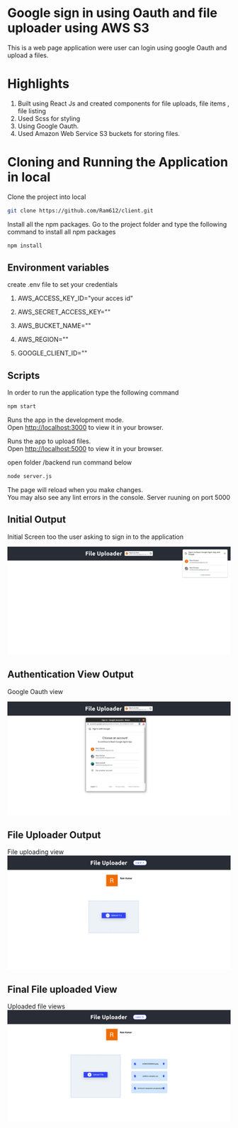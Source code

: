 # Google sign in using Oauth and file uploader using AWS S3

This is a web page application were user can login using google Oauth and upload a files.

# Highlights

1. Built using React Js and created components for file uploads, file items , file listing
2. Used Scss for styling
3. Using Google Oauth.
4. Used Amazon Web Service S3 buckets for storing files.

# Cloning and Running the Application in local

Clone the project into local

```bash
git clone https://github.com/Ram612/client.git
```
Install all the npm packages. Go to the project folder and type the following command to install all npm packages

```bash
npm install
```

## Environment variables
create .env file to set your credentials

1. AWS_ACCESS_KEY_ID="your acces id"
2. AWS_SECRET_ACCESS_KEY=""
3. AWS_BUCKET_NAME=""
4. AWS_REGION=""

5. GOOGLE_CLIENT_ID=""

## Scripts
In order to run the application type the following command

```bash
npm start
```

Runs the app in the development mode.\
Open [http://localhost:3000](http://localhost:3000) to view it in your browser.


Runs the app to upload files.\
Open [http://localhost:5000](http://localhost:5000) to view it in your browser.

open folder /backend run command below 

```bash
node server.js
```

The page will reload when you make changes.\
You may also see any lint errors in the console.
Server ruuning on port 5000


## Initial Output
Initial Screen too the user asking to sign in to the application

![Video transcription/translation app](https://github.com/Ram612/client/blob/a63fe76ad72b13b33cb2b4e2913411433a9ea313/public/images/Initial%20page%20for%20file%20uploader.png)

## Authentication View Output
Google Oauth view

![Video transcription/translation app](https://github.com/Ram612/client/blob/a63fe76ad72b13b33cb2b4e2913411433a9ea313/public/images/google%20Oauth%20for%20file%20uploader.png)

## File Uploader Output
File uploading view
![Video transcription/translation app](https://github.com/Ram612/client/blob/a63fe76ad72b13b33cb2b4e2913411433a9ea313/public/images/After%20authentication%20view.png)

## Final File uploaded View
Uploaded file views
![Video transcription/translation app](https://github.com/Ram612/client/blob/a63fe76ad72b13b33cb2b4e2913411433a9ea313/public/images/after%20file%20uploaded%20view.png)